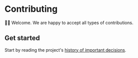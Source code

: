 # Contributing

👋🏽 Welcome. We are happy to accept all types of contributions.

## Get started

Start by reading the project's [history of important decisions](../src/docs/decisions/README.md).
